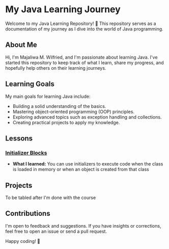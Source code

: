 # My Java Learning Journey

Welcome to my Java Learning Repository! 🚀 This repository serves as a documentation of my journey as I dive into the world of Java programming.

## About Me

Hi, I'm Majaliwa M. Wilfried, and I'm passionate about learning Java. I've started this repository to keep track of what I learn, share my progress, and hopefully help others on their learning journeys.

## Learning Goals

My main goals for learning Java include:

- Building a solid understanding of the basics.
- Mastering object-oriented programming (OOP) principles.
- Exploring advanced topics such as exception handling and collections.
- Creating practical projects to apply my knowledge.

## Lessons

### [Initializer Blocks](https://github.com/techymaj/java-masterclass/blob/main/TheMainMethod/src/Main.java)
- **What I learned:** You can use initializers to execute code when the class is loaded in memory or when an object is created from that class

## Projects

To be tabled after I'm done with the course

## Contributions

I'm open to feedback and suggestions. If you have insights or corrections, feel free to open an issue or send a pull request.

Happy coding! 🌟
